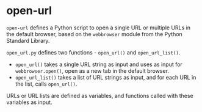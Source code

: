 # open-url
`open-url` defines a Python script to open a single URL or multiple URLs in the default browser, based on the `webbrowser` module from the Python Standard Library.

`open_url.py` defines two functions - `open_url()` and `open_url_list()`. 
* `open_url()` takes a single URL string as input and uses as input for `webbrowser.open()`, open as a new tab in the default browser.
* `open_url_list()` takes a list of URL strings as input, and for each URL in the list, calls `open_url()`.

URLs or URL lists are defined as variables, and functions called with these variables as input.
